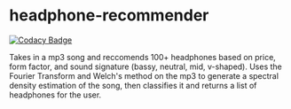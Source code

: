 # headphone-recommender
[![Codacy Badge](https://api.codacy.com/project/badge/Grade/b89fc3565c5c4fdbaaf3ce579ef717d5)](https://www.codacy.com/app/drklee3/headphone-recommender?utm_source=github.com&amp;utm_medium=referral&amp;utm_content=jonfung/headphone-recommender&amp;utm_campaign=Badge_Grade)

Takes in a mp3 song and reccomends 100+ headphones based on price, form factor, and sound signature (bassy, neutral, mid, v-shaped). Uses the Fourier Transform and Welch's method on the mp3 to generate a spectral density estimation of the song, then classifies it and returns a list of headphones for the user.